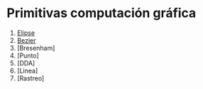 # Primitivas computación gráfica

1. [Elipse](https://showycone.github.io/primitivas-computacion-grafica/1-Elipse)
2. [Bezier](https://showycone.github.io/primitivas-computacion-grafica/2-Bezier)
3. [Bresenham]
4. [Punto]
5. [DDA]
6. [Linea]
7. [Rastreo]